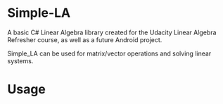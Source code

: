 # Simple-LA
A basic C# Linear Algebra library created for the Udacity Linear Algebra Refresher course, as well as a future Android project.

Simple_LA can be used for matrix/vector operations and solving linear systems.

# Usage

